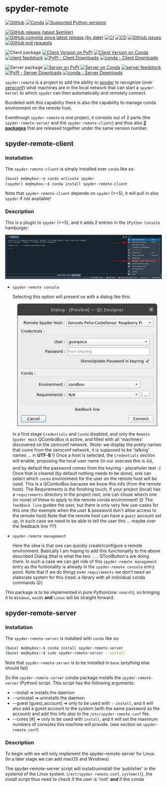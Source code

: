 # spyder-remote

[![GitHub](https://img.shields.io/github/license/Semi-ATE/spyder-remote?color=black)](https://github.com/Semi-ATE/spyder-remote/blob/master/LICENSE.txt) 
[![Conda](https://img.shields.io/conda/pn/conda-forge/starz?color=black)](https://www.lifewire.com/what-is-noarch-package-2193808)
[![Supported Python versions](https://img.shields.io/badge/python-%3E%3D3.7-black)](https://www.python.org/downloads/)

[![GitHub release (latest SemVer)](https://img.shields.io/github/v/release/Semi-ATE/spyder-remote?color=blue&label=GitHub&sort=semver)](https://github.com/Semi-ATE/spyder-remote/releases)
[![GitHub commits since latest release (by date)](https://img.shields.io/github/commits-since/Semi-ATE/spyder-remote/latest)](https://github.com/Semi-ATE/spyder-remote/graphs/commit-activity)
[![CI](https://github.com/Semi-ATE/spyder-remote/workflows/CI/badge.svg)](https://github.com/Semi-ATE/spyder-remote/actions?query=workflow%3ACI)
[![CD](https://github.com/Semi-ATE/spyder-remote/workflows/CD/badge.svg)](https://github.com/Semi-ATE/spyder-remote/actions?query=workflow%3ACD)
[![GitHub issues](https://img.shields.io/github/issues/Semi-ATE/spyder-remote)](https://github.com/Semi-ATE/spyder-remote/issues)
[![GitHub pull requests](https://img.shields.io/github/issues-pr/Semi-ATE/spyder-remote)](https://github.com/Semi-ATE/spyder-remote/pulls)

![Client package](https://img.shields.io/badge/spyder--remote-client-black)
[![Client Version on PyPI](https://img.shields.io/pypi/v/spyder-remote-client?color=blue&label=PyPI)](https://pypi.org/project/spyder-remote-client/)
[![Client Version on Conda](https://img.shields.io/conda/vn/conda-forge/spyder-remote-client?color=blue&label=conda-forge)](https://anaconda.org/conda-forge/spyder-remote-client)
[![client feedstock](https://img.shields.io/github/issues-pr/conda-forge/spyder-remote-client-feedstock?label=feedstock)](https://github.com/conda-forge/spyder-remote-client-feedstock)
[![PyPI - Client Downloads](https://img.shields.io/pypi/dm/spyder-remote-client?color=g&label=PyPI)](https://pypi.org/project/spyder-remote-client/)
[![conda - Client Downloads](https://img.shields.io/conda/dn/conda-forge/spyder-remote-client?color=g&label=conda-forge)](https://anaconda.org/conda-forge/spyder-remote-client)

![Server package](https://img.shields.io/badge/spyder--remote-server-black)
[![Server on PyPI](https://img.shields.io/pypi/v/spyder-remote-server?color=blue&label=PyPI)](https://pypi.org/project/spyder-remote-server/)
[![Server on Conda](https://img.shields.io/conda/vn/conda-forge/spyder-remote-server?color=blue&label=conda-forge)](https://anaconda.org/conda-forge/spyder-remote-server)
[![server feedstock](https://img.shields.io/github/issues-pr/conda-forge/spyder-remote-server-feedstock?label=feedstock)](https://github.com/conda-forge/spyder-remote-server-feedstock)
[![PyPI - Server Downloads](https://img.shields.io/pypi/dm/spyder-remote-server?color=g&label=PyPi)](https://pypi.org/project/spyder-remote-server/)
[![conda - Server Downloads](https://img.shields.io/conda/dn/conda-forge/spyder-remote-server?color=g&label=conda-forge)](https://anaconda.org/conda-forge/spyder-remote-server)


`spyder-remote` is a project to add the ability to [spyder](https://www.spyder-ide.org/) to recognize (over [zeroconf](https://github.com/jstasiak/python-zeroconf)) what machines are in the local network that can start a `spyder-kernel` to which `spyder` can then automatically and remotely connect.

Bundeled with this capability there is also the capability to manage conda environment on the remote host.

Eventhough `spyder-remote` is one project, it consists out of 2 parts (the `spyder-remote-server` and the `spyder-remote-client`) and thus also <ins>**2 packages**</ins> that are released together under the same version number.

## spyder-remote-client

### Installation

The `spyder-remote-client` is simply installed over `conda` like so:

```sh
(base) me@mybox:~$ conda activate spyder
(spyder) me@mybox:~$ conda install spyder-remote-client
```
Note that `spyder-remote-client` depends on `spyder` (>=5), it will pull in also `spyder` if not available!

### Description

This is a plugin to `spyder` (>=5), and it adds 2 entries in the `IPython Console` hamburger:

<p align="center">
  <img src="/docs/images/IPython_console_hamburger.jpg">
</p>

  - `spyder-remote console`

    Selecting this option will present us with a dialog like this:

    <p align="center">
      <img src="/docs/images/SpyderRemoteConnectionDialog.png">
    </p>

    In a first stage `Credentials` and `Conda` disabled, and only the `Remote Spyder Host` QComboBox is active, and filled with all 'machines' discovered on the zeroconf network. (Note: we display the pretty names that come from the zeroconf network, it is supposed to be 'talking' names ... in **UTF-8** !) Once a host is selected, the `Credentials` section will enable, proposing the local user name (in our usecase this is :thumbsup:), and by default the password comes from the keyring - placeholer text -) Once that is cleared (by default nothing needs to be done), one can select which `conda` environment for the user on the remote host will be used. This is a QComboBox because we know this info (from the remote host). The Requirements is the finishing touch, if your project (local) has a `requirements` directory in the project root, one can chose whech one (or none) of these to apply to the remote conda environment! :heart_eyes: The `feedback line` guides the user, but there is only very few use-cases for this one (for exemple when the user & password don't allow access to the remote host) Note that the remote host can have a `guest` account set up, in such case we need to be able to tell the user this ... maybe over the feedback line ?!?)

  - `spyder-remote management`

    Here the idea is that one can quickly create/configure a remote environment. Basically I am hoping to add this functionality to the above described Dialog (that is what the two `...` QToolButton's are doing there. In such a case we can get ride of this `spyder-remote management` entry as the funtionality is already in the `spyder-remote console` entry point. Note that if we do things over `requirements` we don't need an elaborate system for this (read: a library with all individual conda commands :stuck_out_tongue:)

This package is to be implemented in pure Python(iow: `noarch`), so bringing it to `Windows`, `macOS` **and** `Linux` will be straight forward.

## spyder-remote-server

### Installation

The `spyder-remote-server` is installed with `conda` like so:

```sh
(base) me@mybox:~$ conda install spyder-remote-server
(base) me@mybox:~$ sudo spyder-remote-server --install
```
Note that `spyder-remote-server` is to be installed in `base` (anything else should fail)

So the `spyder-remote-server` conda-package installs the `spyder-remote-server` (Python) script.
This script has the following arguments:
  - --install ➜ installs the daemon
  - --uninstall ➜ uninstalls the daemon
  - --guest [guest_account] ➜ only to be used with `--install`, and it will also add a guest account to the system (with the same password as the account) and add this info also to the `/etc/spyder-remote.conf` file.
  - --cores [#] ➜ only to be used with `install`, and it will set the maximum numbers of consoles this machine will provide. (see section on `spyder-remote.conf`)

### Description

To begin with we will only implement the spyder-remote-server for Linux. (In a later stage we can add macOS and Windows)

The spyder-remote-server script will install/uninstall the 'publisher' in the systemd of the Linux system. (`/ect/spyder-remote.conf`, `systemctl`),
the install script thus need to check if the user is 'root' **and** if the conda
